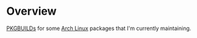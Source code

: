 Overview
========
[PKGBUILDs](https://wiki.archlinux.org/index.php/PKGBUILD) for some [Arch Linux](https://www.archlinux.org/)
packages that I'm currently maintaining.
